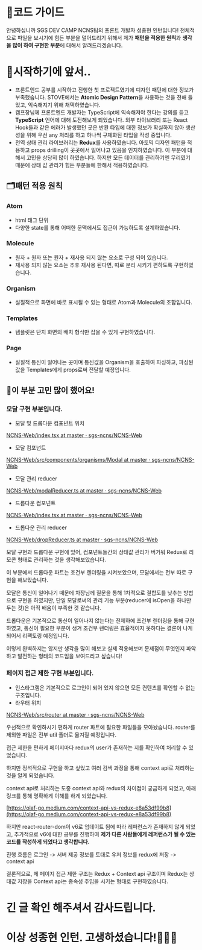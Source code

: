 
# 🤗코드 가이드

안녕하십니까 SGS DEV CAMP NCNS팀의 프론트 개발자 성종현 인턴입니다!
전체적으로 파일을 보시기에 힘든 부분을 덜어드리기 위해서
제가 **패턴을 적용한 원칙**과 **생각을 많이 하여 구현한 부분**에 대해서 알려드리겠습니다.


# 🙌시작하기에 앞서..

- 프론트엔드 공부를 시작하고 진행한 첫 프로젝트였기에 디자인 패턴에 대한 정보가 부족했습니다. STOVE에서는 **Atomic Design Pattern**을 사용하는 것을 전해 들었고, 익숙해지기 위해 채택하였습니다.
- 캠프장님께 프론트엔드 개발자는 TypeScript에 익숙해져야 한다는 강의를 듣고 **TypeScript** 언어에 대해 도전해보게 되었습니다. 외부 라이브러리 또는 React Hook들과 같은 에러가 발생했던 곳은 반환 타입에 대한 정보가 확실하지 않아 생산성을 위해 우선 any 처리를 하고 하나씩 구체화된 타입을 작성 중입니다.
- 전역 상태 관리 라이브러리는 **Redux**를 사용하였습니다. 아토믹 디자인 패턴을 적용하고 props drilling이 곳곳에서 일어나고 있음을 인지하였습니다. 이 부분에 대해서 고민을 상당히 많이 하였습니다. 하지만 모든 데이터를 관리하기엔 무리였기 때문에 상태 값 관리가 힘든 부분들에 한해서 적용하였습니다.


## 🗂패턴 적용 원칙

### Atom

- html 태그 단위
- 다양한 state를 통해 어떠한 문맥에서도 접근이 가능하도록 설계하였습니다.

### Molecule

- 원자 + 원자 또는 원자 + 재사용 되지 않는 요소로 구성 되어 있습니다.
- 재사용 되지 않는 요소는 추후 재사용 된다면, 따로 분리 시키기 편하도록 구현하였습니다.

### Organism

- 실질적으로 화면에 바로 표시될 수 있는 형태로 Atom과 Molecule의 조합입니다.

### Templates

- 템플릿은 단지 화면의 배치 형식만 잡을 수 있게 구현하였습니다.

### Page

- 실질적 통신이 일어나는 곳이며 통신값을 Organism을 호출하여 파싱하고, 파싱된 값을 Templates에게 props로써 전달할 예정입니다.

## 🤔이 부분 고민 많이 했어요!

### 모달 구현 부분입니다.

- 모달 및 드롭다운 컴포넌트 위치

[NCNS-Web/index.tsx at master · sgs-ncns/NCNS-Web](https://github.com/sgs-ncns/NCNS-Web/blob/master/src/router/index.tsx)

- 모달 컴포넌트

[NCNS-Web/src/components/organisms/Modal at master · sgs-ncns/NCNS-Web](https://github.com/sgs-ncns/NCNS-Web/tree/master/src/components/organisms/Modal)

- 모달 관리 reducer

[NCNS-Web/modalReducer.ts at master · sgs-ncns/NCNS-Web](https://github.com/sgs-ncns/NCNS-Web/blob/master/src/reducers/modalReducer.ts)

- 드롭다운 컴포넌트

[NCNS-Web/index.tsx at master · sgs-ncns/NCNS-Web](https://github.com/sgs-ncns/NCNS-Web/blob/master/src/components/molecules/Dropdown/index.tsx)

- 드롭다운 관리 reducer

[NCNS-Web/dropReducer.ts at master · sgs-ncns/NCNS-Web](https://github.com/sgs-ncns/NCNS-Web/blob/master/src/reducers/dropReducer.ts)

모달 구현과 드롭다운 구현에 있어, 컴포넌트들간의 상태값 관리가 버거워 Redux로 리모콘 형태로 관리하는 것을 생각해보았습니다.

이 부분에서 드롭다운 파트는 조건부 렌더링을 시켜보았으며, 모달에서는 전부 따로 구현을 해보았습니다.

모달은 통신이 일어나기 때문에 차장님께 질문을 통해 1차적으로 결합도를 낮추는 방법으로 구현을 하였지만, 단일 모달로써의 관리 기능 부분(reducer에 isOpen을 하나만 두는 것)은 아직 배움이 부족한 것 같습니다.

드롭다운은 기본적으로 통신이 일어나지 않는다는 전제하에 조건부 렌더링을 통해 구현하였고, 통신이 필요한 부분이 생겨 조건부 렌더링은 효율적이지 못하다는 결론이 나게 되어서 리팩토링 예정입니다.

이렇게 완벽하지는 않지만 생각을 많이 해보고 실제 적용해보며 문제점이 무엇인지 파악하고 발전하는 형태의 코드임을 보여드리고 싶습니다!


### 페이지 접근 제한 구현 부분입니다.

- 인스타그램은 기본적으로 로그인이 되어 있지 않으면 모든 컨텐츠를 확인할 수 없는 구조입니다.
- 라우터 위치

[NCNS-Web/src/router at master · sgs-ncns/NCNS-Web](https://github.com/sgs-ncns/NCNS-Web/tree/master/src/router)

우선적으로 확인하시기 편하게 router 파트에 필요한 파일들을 모아놨습니다. router를 제외한 파일은 전부 util 폴더로 옮겨질 예정입니다.

접근 제한을 편하게 페이지마다 redux의 user가 존재하는 지를 확인하여 처리할 수 있었습니다.

하지만 정석적으로 구현을 하고 싶었고 여러 검색 과정을 통해 context api로 처리하는 것을 알게 되었습니다.

context api로 처리하는 도중 context api와 redux의 차이점이 궁금하게 되었고, 아래 링크를 통해 명확하게 이해를 하게 되었습니다.

[https://olaf-go.medium.com/context-api-vs-redux-e8a53df99b8](https://olaf-go.medium.com/context-api-vs-redux-e8a53df99b8)

하지만 react-router-dom이 v6로 업데이트 됨에 따라 레퍼런스가 존재하지 않게 되었고, 추가적으로 v6에 대한 공부를 진행하여
**제가 다른 사람들에게 레퍼런스가 될 수 있는 코드를 작성하게 되었다고 생각합니다.**

진행 흐름은 로그인 -> 서버 제공 정보를 토대로 유저 정보를 redux에 저장 -> context api

결론적으로, 제 페이지 접근 제한 구조는 Redux + Context api 구조이며 Redux는 상태값 저장을 Context api는 종속성 주입을 시키는 형태로 구현하였습니다.

# 긴 글 확인 해주셔서 감사드립니다.

# 이상 성종현 인턴. 고생하셨습니다!👏👏👏
